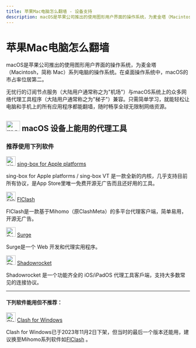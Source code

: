 ```yaml
---
title: 苹果Mac电脑怎么翻墙 - 设备支持
description: macOS是苹果公司推出的使用图形用户界面的操作系统，为麦金塔（Macintosh，简称 Mac）系列电脑的操作系统。在桌面操作系统中，macOS的市占率位居第二。
---
```


# 苹果Mac电脑怎么翻墙

macOS是苹果公司推出的使用图形用户界面的操作系统，为麦金塔（Macintosh，简称 Mac）系列电脑的操作系统。在桌面操作系统中，macOS的市占率位居第二。

无忧行的订阅节点服务（大陆用户通常称之为"机场"）与macOS系统上的众多网络代理工具程序（大陆用户通常称之为"梯子"）兼容。只需简单学习，就能轻松让电脑和手机上的所有应用程序都能翻墙，随时畅享全球无限制网络资源。

## <img src="/images/image_spaces_2FtaiByLw8cj0IZKJTlaiM_2Fuploads_2FrUGve1gm2gP1sXdvgjCw_2Fapple_1.svg" width="38" height="28" alt="macOS图标"> **macOS 设备上能用的代理工具**

### 推荐使用下列软件

<img src="/images/image_spaces_2FtaiByLw8cj0IZKJTlaiM_2Fuploads_2FX6LBfzRlMdWyQVvPC9eg_2Fimage_1.png" width="26" height="26" alt="sing-box图标"> [sing-box for Apple platforms](/tool/sing-boxforapple)

sing-box for Apple platforms / sing-box VT 是一款全新的内核，几乎支持目前所有协议，是App Store里唯一免费开源无广告而且还好用的工具。

<img src="/images/image_spaces_2FtaiByLw8cj0IZKJTlaiM_2Fuploads_2Fu2sHeQjHJurcgVhJB1zO_2Ficon_2.png" width="26" height="26" alt="FlClash图标"> [FlClash](/tool/flclash)

FlClash是一款基于Mihomo（原ClashMeta）的多平台代理客户端，简单易用，开源无广告。

<img src="/images/image_surge_3.png" width="26" height="26" alt="Surge图标"> [Surge](/tool/surge)

Surge是一个 Web 开发和代理实用程序。

<img src="/images/image_shadowrocket_2.png" width="26" height="26" alt="Shadowrocket图标"> [Shadowrocket](/tool/shadowrocket)

Shadowrocket 是一个功能齐全的 iOS/iPadOS 代理工具客戶端，支持大多数常见的连接协议。

---

#### 下列软件能用但不推荐：

<img src="/images/image_clash_2.png" width="26" height="26" alt="Clash图标"> [Clash for Windows](/tool/clash-for-windows)

Clash for Windows已于2023年11月2日下架，但当时的最后一个版本还能用，建议换至Mihomo系列软件如[FlClash](/tool/flclash) 。

